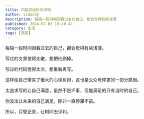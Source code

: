 ```yaml
---
title: 内容交给时间评判
author: zzdaddy
description: 每隔一段时间回看过去的自己，都会觉得有些浅薄
published: 2024-07-03 15:40:44
category: 生活
tags: [感悟]
---
```

每隔一段时间回看过去的自己，都会觉得有些浅薄。

写过的文章觉得太嫩，想把他删掉。

写过的代码觉得太次，想重新再写。

这样给自己带来了很大的心理负担，这也是公众号停更的一部分原因。

太追求写的让自己满意，虽然不是坏事，但能满足的只有当时的自己。

你没法让未来的自己满足，除非一直停滞不前。

所以，只管记录，让时间去评判。

